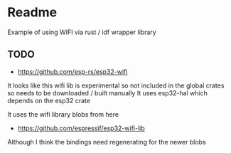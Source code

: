 # Readme

Example of using WIFI via rust / idf wrapper library

## TODO

  * https://github.com/esp-rs/esp32-wifi

It looks like this wifi lib is experimental so not included in the global crates
so needs to be downloaded / built manually
It uses esp32-hal which depends on the esp32 crate

It uses the wifi library blobs from here

  * https://github.com/espressif/esp32-wifi-lib

Although I think the bindings need regenerating for the newer blobs
